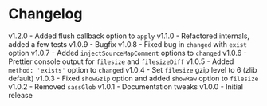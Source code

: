 
# Changelog

v1.2.0 - Added flush callback option to `apply`
v1.1.0 - Refactored internals, added a few tests
v1.0.9 - Bugfix
v1.0.8 - Fixed bug in `changed` with `exist` option
v1.0.7 - Added `injectSourceMapComment` options to `changed`
v1.0.6 - Prettier console output for `filesize` and `filesizeDiff`
v1.0.5 - Added `method: 'exists'` option to `changed`
v1.0.4 - Set `filesize` gzip level to 6 (zlib default)
v1.0.3 - Fixed `showGzip` option and added `showRaw` option to `filesize`
v1.0.2 - Removed `sassGlob`
v1.0.1 - Documentation tweaks
v1.0.0 - Initial release
